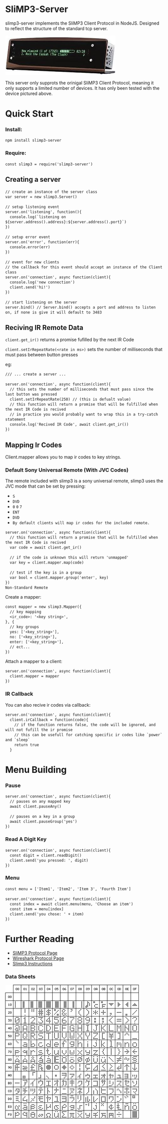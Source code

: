 # SliMP3-Server
slimp3-server implements the SliMP3 Client Protocol in NodeJS. Designed to reflect the structure of the standard tcp server.

![Picture of slimp3 device](/slimp3.jpg)

This server only supprots the orinigal SliMP3 Client Protocol, meaning it only supports a limited number of devices. It has only been tested with the device pictured above.

# Quick Start
### Install:
```
npm install slimp3-server
```
### Require:
```node
const slimp3 = require('slimp3-server')
````

## Creating a server
```node
// create an instance of the server class
var server = new slimp3.Server()

// setup listening event
server.on('listening', function(){
  console.log(`listening on ${server.address().address}:${server.address().port}`)
})

// setup error event
server.on('error', function(err){
  console.error(err)
})

// event for new clients
// the callback for this event should accept an instance of the Client class
server.on('connection', async function(client){
  console.log('new connection')
  client.send('hi!')
})

// start listening on the server
server.bind() // Server.bind() accepts a port and address to listen on, if none is give it will default to 3483
```

## Reciving IR Remote Data
`client.get_ir()` returns a promise fufilled by the next IR Code

`client.setIrRepeatRate(<rate in ms>)` sets the number of milliseconds that must pass between button presses

eg:
```node
/// ... create a server ...

server.on('connection', async function(client){
  // this sets the number of milliseconds that must pass since the last button was pressed
  client.setIrRepeatRate(250) // (this is defualt value)
  // this function will return a promise that will be fulfilled when the next IR Code is recived
  // in practice you would probably want to wrap this in a try-catch statement
  console.log('Recived IR Code', await client.get_ir())
})
```

## Mapping Ir Codes
Client.mapper allows you to map ir codes to key strings.

### Default Sony Universal Remote (With JVC Codes)
The remote included with slimp3 is a sony universal remote, slimp3 uses the JVC mode that can be set by pressing:

* `S`
* `DVD`
* `0` `0` `7`
* `ENT`
* `DVD`
* `By default clients will map ir codes for the included remote.`

```node
server.on('connection', async function(client){
  // this function will return a promise that will be fulfilled when the next IR Code is recived
  var code = await client.get_ir()

  // if the code is unknown this will return 'unmapped'
  var key = client.mapper.map(code)

  // test if the key is in a group
  var bool = client.mapper.group('enter', key)
})
Non-Standard Remote
```

Create a mapper:
```node
const mapper = new slimp3.Mapper({
  // key mapping
  <ir_code>: '<key string>',
}, {
  // key groups
  yes: ['<key_string>'],
  no: ['<key_string>'],
  enter: ['<key_string>'],
  // ect...
})
```
Attach a mapper to a client:

```node
server.on('connection', async function(client){
  client.mapper = mapper
})
```
### IR Callback
You can also recive ir codes via callback:

```node
server.on('connection', async function(client){
  client.irCallback = function(code){
    // if the function returns false, the code will be ignored, and will not fufill the ir promise
    // this can be usefull for catching specific ir codes like `power` and `sleep`
    return true
  }
```

# Menu Building

### Pause
```node
server.on('connection', async function(client){
  // pauses on any mapped key
  await client.pauseAny()

  // pauses on a key in a group
  await client.pauseGroup('yes')
})
```

### Read A Digit Key
```node
server.on('connection', async function(client){
  const digit = client.readDigit()
  client.send('you pressed: ', digit)
})
```

### Menu
```node
const menu = ['Item1', 'Item2', 'Item 3', 'Fourth Item']

server.on('connection', async function(client){
  const index = await client.menu(menu, 'Choose an item')
  const item = menu[index]
  client.send('you chose: ' + item)
})
```

# Further Reading
* [SliMP3 Protocol Page](http://wiki.slimdevices.com/index.php/SLIMP3_client_protocol)
* [Wireshark Protocol Page](https://www.wireshark.org/docs/dfref/s/slimp3.html)
* [Slimp3 Instructions](SliMP3-Manual.pdf)

### Data Sheets
![VFD-Codes](vfd-codes.gif)
